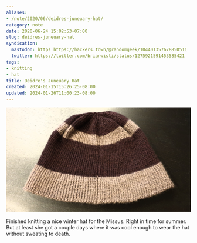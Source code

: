 ```yaml
---
aliases:
- /note/2020/06/deidres-juneuary-hat/
category: note
date: 2020-06-24 15:02:53-07:00
slug: deidres-juneuary-hat
syndication:
  mastodon: https https://hackers.town/@randomgeek/104401357678850511
  twitter: https://twitter.com/brianwisti/status/1275921591453585421
tags:
- knitting
- hat
title: Deidre's Juneuary Hat
created: 2024-01-15T15:26:25-08:00
updated: 2024-01-26T11:00:23-08:00
---
```


![attachments/img/2020/cover-2020-06-24.jpg](../../../attachments/img/2020/cover-2020-06-24.jpg)

Finished knitting a nice winter hat for the Missus. Right in time for summer. But at least she got a couple days where it was cool enough to wear the hat without sweating to death.
